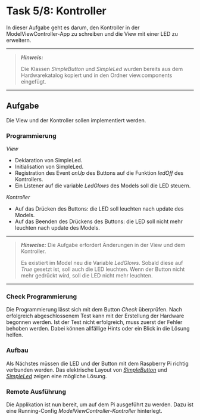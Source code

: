 # Task 5/8: Kontroller
In dieser Aufgabe geht es darum, den Kontroller in der ModelViewController-App zu schreiben und die 
View mit einer LED zu erweitern.

---
> **_Hinweis:_**
>
> Die Klassen *SimpleButton* und *SimpleLed* wurden bereits aus dem Hardwarekatalog kopiert und
> in den Ordner view.components eingefügt.
---

## Aufgabe
Die View und der Kontroller sollen implementiert werden.

### Programmierung
*View*
- Deklaration von SimpleLed.
- Initialisation von SimpleLed.
- Registration des Event *onUp* des Buttons auf die Funktion *ledOff* des Kontrollers.
- Ein Listener auf die variable *LedGlows* des Models soll die LED steuern.

*Kontroller*
- Auf das Drücken des Buttons: die LED soll leuchten nach update des Models.
- Auf das Beenden des Drückens des Buttons: die LED soll nicht mehr leuchten nach update des Models.

---
> **_Hinweise:_**
> Die Aufgabe erfordert Änderungen in der View und dem Kontroller.
> 
> Es existiert im Model neu die Variable *LedGlows*. Sobald diese auf *True* gesetzt ist, soll auch die LED leuchten.
> Wenn der Button nicht mehr gedrückt wird, soll die LED nicht mehr leuchten.
---

### Check Programmierung
Die Programmierung lässt sich mit dem Button *Check* überprüfen. Nach erfolgreich abgeschlossenem Test kann mit der
Erstellung der Hardware begonnen werden. Ist der Test nicht erfolgreich, muss zuerst der Fehler behoben werden. Dabei können
allfällige Hints oder ein Blick in die Lösung helfen.

### Aufbau
Als Nächstes müssen die LED und der Button mit dem Raspberry Pi richtig verbunden werden. Das elektrische Layout von
[*SimpleButton*](https://pi4j.com/examples/components/simplebutton/) und [*SimpleLed*](https://pi4j.com/examples/components/simpleled/) 
zeigen eine mögliche Lösung.

### Remote Ausführung
Die Applikation ist nun bereit, um auf dem Pi ausgeführt zu werden. Dazu ist eine
Running-Config *ModelViewController-Kontroller* hinterlegt.